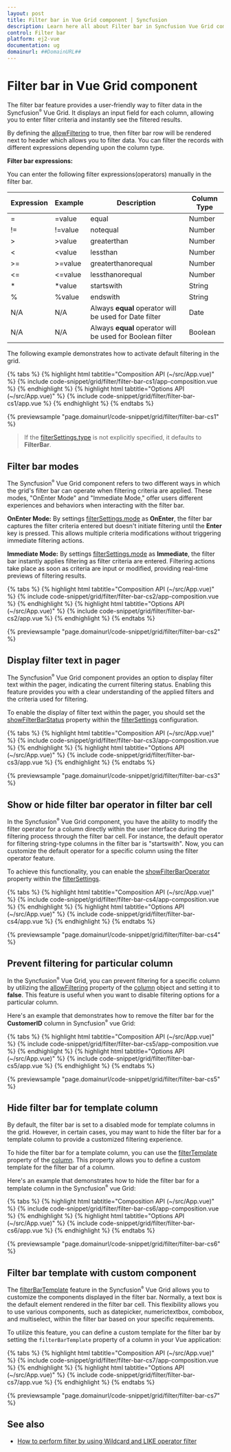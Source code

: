 ```yaml
---
layout: post
title: Filter bar in Vue Grid component | Syncfusion
description: Learn here all about Filter bar in Syncfusion Vue Grid component of Syncfusion Essential JS 2 and more.
control: Filter bar 
platform: ej2-vue
documentation: ug
domainurl: ##DomainURL##
---
```


# Filter bar in Vue Grid component

The filter bar feature provides a user-friendly way to filter data in the Syncfusion<sup style="font-size:70%">&reg;</sup> Vue Grid. It displays an input field for each column, allowing you to enter filter criteria and instantly see the filtered results.

By defining the [allowFiltering](https://ej2.syncfusion.com/vue/documentation/api/grid/#allowfiltering) to true, then filter bar row will be rendered next to header which allows you to filter data. You can filter the records with different expressions depending upon the column type.

**Filter bar expressions:**

You can enter the following filter expressions(operators) manually in the filter bar.

Expression |Example |Description |Column Type
-----|-----|-----|-----
= |=value |equal |Number
!= |!=value |notequal |Number
> |>value |greaterthan |Number
< |<value |lessthan |Number
>= |>=value |greaterthanorequal |Number
<=|<=value|lessthanorequal |Number
* |*value |startswith |String
% |%value |endswith |String
N/A |N/A |Always **equal** operator will be used for Date filter |Date
N/A |N/A |Always **equal** operator will be used for Boolean filter |Boolean

The following example demonstrates how to activate default filtering in the grid.

{% tabs %}
{% highlight html tabtitle="Composition API (~/src/App.vue)" %}
{% include code-snippet/grid/filter/filter-bar-cs1/app-composition.vue %}
{% endhighlight %}
{% highlight html tabtitle="Options API (~/src/App.vue)" %}
{% include code-snippet/grid/filter/filter-bar-cs1/app.vue %}
{% endhighlight %}
{% endtabs %}
        
{% previewsample "page.domainurl/code-snippet/grid/filter/filter-bar-cs1" %}

> If the [filterSettings.type](https://ej2.syncfusion.com/vue/documentation/api/grid/filtersettings/#type) is not explicitly specified, it defaults to **FilterBar**.

## Filter bar modes

The Syncfusion<sup style="font-size:70%">&reg;</sup> Vue Grid component refers to two different ways in which the grid's filter bar can operate when filtering criteria are applied. These modes, "OnEnter Mode" and "Immediate Mode," offer users different experiences and behaviors when interacting with the filter bar.

**OnEnter Mode:**
By settings [filterSettings.mode](https://ej2.syncfusion.com/vue/documentation/api/grid/filterSettings/#mode) as **OnEnter**, the filter bar captures the filter criteria entered but doesn't initiate filtering until the **Enter** key is pressed. This allows multiple criteria modifications without triggering immediate filtering actions.

**Immediate Mode:**
By settings [filterSettings.mode](https://ej2.syncfusion.com/vue/documentation/api/grid/filterSettings/#mode) as **Immediate**, the filter bar instantly applies filtering as filter criteria are entered. Filtering actions take place as soon as criteria are input or modified, providing real-time previews of filtering results.

{% tabs %}
{% highlight html tabtitle="Composition API (~/src/App.vue)" %}
{% include code-snippet/grid/filter/filter-bar-cs2/app-composition.vue %}
{% endhighlight %}
{% highlight html tabtitle="Options API (~/src/App.vue)" %}
{% include code-snippet/grid/filter/filter-bar-cs2/app.vue %}
{% endhighlight %}
{% endtabs %}
        
{% previewsample "page.domainurl/code-snippet/grid/filter/filter-bar-cs2" %}

## Display filter text in pager

The Syncfusion<sup style="font-size:70%">&reg;</sup> Vue Grid component provides an option to display filter text within the pager, indicating the current filtering status. Enabling this feature provides you with a clear understanding of the applied filters and the criteria used for filtering.

To enable the display of filter text within the pager, you should set the [showFilterBarStatus](https://ej2.syncfusion.com/vue/documentation/api/grid/filterSettings/#showfilterbarstatus) property within the [filterSettings](https://ej2.syncfusion.com/vue/documentation/api/grid/filterSettings/) configuration.

{% tabs %}
{% highlight html tabtitle="Composition API (~/src/App.vue)" %}
{% include code-snippet/grid/filter/filter-bar-cs3/app-composition.vue %}
{% endhighlight %}
{% highlight html tabtitle="Options API (~/src/App.vue)" %}
{% include code-snippet/grid/filter/filter-bar-cs3/app.vue %}
{% endhighlight %}
{% endtabs %}
        
{% previewsample "page.domainurl/code-snippet/grid/filter/filter-bar-cs3" %}

## Show or hide filter bar operator in filter bar cell

In the Syncfusion<sup style="font-size:70%">&reg;</sup> Vue Grid component, you have the ability to modify the filter operator for a column directly within the user interface during the filtering process through the filter bar cell. For instance, the default operator for filtering string-type columns in the filter bar is "startswith". Now, you can customize the default operator for a specific column using the filter operator feature.

To achieve this functionality, you can enable the  [showFilterBarOperator](https://ej2.syncfusion.com/vue/documentation/api/grid/filterSettings/#showfilterbaroperator) property within the [filterSettings](https://ej2.syncfusion.com/vue/documentation/api/grid/filterSettings/).

{% tabs %}
{% highlight html tabtitle="Composition API (~/src/App.vue)" %}
{% include code-snippet/grid/filter/filter-bar-cs4/app-composition.vue %}
{% endhighlight %}
{% highlight html tabtitle="Options API (~/src/App.vue)" %}
{% include code-snippet/grid/filter/filter-bar-cs4/app.vue %}
{% endhighlight %}
{% endtabs %}
        
{% previewsample "page.domainurl/code-snippet/grid/filter/filter-bar-cs4" %}

## Prevent filtering for particular column

In the Syncfusion<sup style="font-size:70%">&reg;</sup> Vue Grid, you can prevent filtering for a specific column by utilizing the [allowFiltering](https://ej2.syncfusion.com/vue/documentation/api/grid/#allowfiltering) property of the [column](https://ej2.syncfusion.com/vue/documentation/api/grid/column/) object and setting it to **false**. This feature is useful when you want to disable filtering options for a particular column.

Here's an example that demonstrates how to remove the filter bar for the **CustomerID** column in Syncfusion<sup style="font-size:70%">&reg;</sup> vue Grid:

{% tabs %}
{% highlight html tabtitle="Composition API (~/src/App.vue)" %}
{% include code-snippet/grid/filter/filter-bar-cs5/app-composition.vue %}
{% endhighlight %}
{% highlight html tabtitle="Options API (~/src/App.vue)" %}
{% include code-snippet/grid/filter/filter-bar-cs5/app.vue %}
{% endhighlight %}
{% endtabs %}
        
{% previewsample "page.domainurl/code-snippet/grid/filter/filter-bar-cs5" %}

## Hide filter bar for template column

By default, the filter bar is set to a disabled mode for template columns in the grid. However, in certain cases, you may want to hide the filter bar for a template column to provide a customized filtering experience.

To hide the filter bar for a template column, you can use the [filterTemplate](https://ej2.syncfusion.com/vue/documentation/api/grid/column/#filtertemplate) property of the [column](https://ej2.syncfusion.com/vue/documentation/api/grid/column/). This property allows you to define a custom template for the filter bar of a column.

Here's an example that demonstrates how to hide the filter bar for a template column in the Syncfusion<sup style="font-size:70%">&reg;</sup> vue Grid:

{% tabs %}
{% highlight html tabtitle="Composition API (~/src/App.vue)" %}
{% include code-snippet/grid/filter/filter-bar-cs6/app-composition.vue %}
{% endhighlight %}
{% highlight html tabtitle="Options API (~/src/App.vue)" %}
{% include code-snippet/grid/filter/filter-bar-cs6/app.vue %}
{% endhighlight %}
{% endtabs %}
        
{% previewsample "page.domainurl/code-snippet/grid/filter/filter-bar-cs6" %}

## Filter bar template with custom component

The [filterBarTemplate](https://ej2.syncfusion.com/vue/documentation/api/grid/column/#filterbartemplate) feature in the Syncfusion<sup style="font-size:70%">&reg;</sup> Vue Grid allows you to customize the components displayed in the filter bar. Normally, a text box is the default element rendered in the filter bar cell. This flexibility allows you to use various components, such as datepicker, numerictextbox, combobox, and multiselect, within the filter bar based on your specific requirements.

To utilize this feature, you can define a custom template for the filter bar by setting the `filterBarTemplate` property of a column in your Vue application:

{% tabs %}
{% highlight html tabtitle="Composition API (~/src/App.vue)" %}
{% include code-snippet/grid/filter/filter-bar-cs7/app-composition.vue %}
{% endhighlight %}
{% highlight html tabtitle="Options API (~/src/App.vue)" %}
{% include code-snippet/grid/filter/filter-bar-cs7/app.vue %}
{% endhighlight %}
{% endtabs %}
        
{% previewsample "page.domainurl/code-snippet/grid/filter/filter-bar-cs7" %}

## See also

* [How to perform filter by using Wildcard and LIKE operator filter](./filtering/#wildcard-and-like-operator-filter)